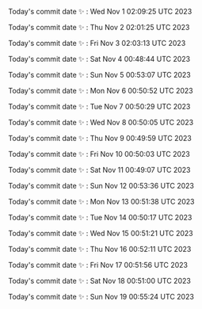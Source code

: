Today's commit date ✨ : Wed Nov 1 02:09:25 UTC 2023 

Today's commit date ✨ : Thu Nov 2 02:01:25 UTC 2023 

Today's commit date ✨ : Fri Nov 3 02:03:13 UTC 2023 

Today's commit date ✨ : Sat Nov 4 00:48:44 UTC 2023 

Today's commit date ✨ : Sun Nov 5 00:53:07 UTC 2023 

Today's commit date ✨ : Mon Nov 6 00:50:52 UTC 2023 

Today's commit date ✨ : Tue Nov 7 00:50:29 UTC 2023 

Today's commit date ✨ : Wed Nov 8 00:50:05 UTC 2023 

Today's commit date ✨ : Thu Nov 9 00:49:59 UTC 2023 

Today's commit date ✨ : Fri Nov 10 00:50:03 UTC 2023 

Today's commit date ✨ : Sat Nov 11 00:49:07 UTC 2023 

Today's commit date ✨ : Sun Nov 12 00:53:36 UTC 2023 

Today's commit date ✨ : Mon Nov 13 00:51:38 UTC 2023 

Today's commit date ✨ : Tue Nov 14 00:50:17 UTC 2023 

Today's commit date ✨ : Wed Nov 15 00:51:21 UTC 2023 

Today's commit date ✨ : Thu Nov 16 00:52:11 UTC 2023 

Today's commit date ✨ : Fri Nov 17 00:51:56 UTC 2023 

Today's commit date ✨ : Sat Nov 18 00:51:00 UTC 2023 

Today's commit date ✨ : Sun Nov 19 00:55:24 UTC 2023 

